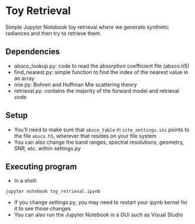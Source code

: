# Toy Retrieval

Simple Jupyter Notebook toy retrieval where we generate synthetic radiances and then try to retrieve them.

## Dependencies

* absco_lookup.py: code to read the absorption coefficient file (absco.h5)
* find_nearest.py: simple function to find the index of the nearest value in an array
* mie.py: Bohren and Huffman Mie scattering theory
* retrieval.py: contains the majority of the forward model and retrieval code

## Setup

* You'll need to make sure that `absco_table` in `site_settings.ini` points to the file `absco.h5`, wherever that resides on your file system
* You can also change the band ranges, spectral resolutions, geometry, SNR, etc. within settings.py

## Executing program

* In a shell:

```
jupyter notebook toy_retrieval.ipynb
```

* If you change settings.py, you may need to restart your ipynb kernel for it to see those changes
* You can also run the Jupyter Notebook in a GUI such as Visual Studio

